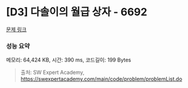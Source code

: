 # [D3] 다솔이의 월급 상자 - 6692 

[문제 링크](https://swexpertacademy.com/main/code/problem/problemDetail.do?contestProbId=AWdXofhKFkADFAWn) 

### 성능 요약

메모리: 64,424 KB, 시간: 390 ms, 코드길이: 199 Bytes



> 출처: SW Expert Academy, https://swexpertacademy.com/main/code/problem/problemList.do